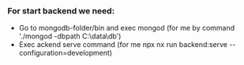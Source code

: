 ### For start backend we need:
* Go to mongodb-folder/bin and exec mongod (for me by command './mongod -dbpath C:\data\db')
* Exec ackend serve command (for me npx nx run backend:serve --configuration=development)
